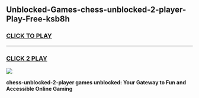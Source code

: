 
## Unblocked-Games-chess-unblocked-2-player-Play-Free-ksb8h
<h3>
<a href="https://premium76.site?title=chess-unblocked-2-player&ref=18A1">CLICK TO PLAY</a></h3>
<hr>

<h3>
<a href="https://premium76.site?title=chess-unblocked-2-player&ref=18A1">CLICK 2 PLAY</a>
  
</h3>

<a href="https://premium76.site?title=chess-unblocked-2-player&ref=18A1"><img src="https://clearcache.store/games.png"></a>


**chess-unblocked-2-player games unblocked: Your Gateway to Fun and Accessible Online Gaming**
